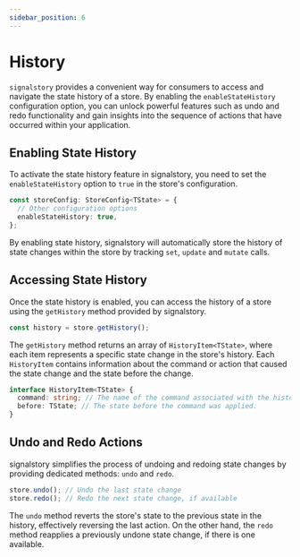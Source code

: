 ```yaml
---
sidebar_position: 6
---
```


# History

`signalstory` provides a convenient way for consumers to access and navigate the state history of a store. By enabling the `enableStateHistory` configuration option, you can unlock powerful features such as undo and redo functionality and gain insights into the sequence of actions that have occurred within your application.

## Enabling State History

To activate the state history feature in signalstory, you need to set the `enableStateHistory` option to `true` in the store's configuration.

```typescript
const storeConfig: StoreConfig<TState> = {
  // Other configuration options
  enableStateHistory: true,
};
```

By enabling state history, signalstory will automatically store the history of state changes within the store by tracking `set`, `update` and `mutate` calls.

## Accessing State History

Once the state history is enabled, you can access the history of a store using the `getHistory` method provided by signalstory.

```typescript
const history = store.getHistory();
```

The `getHistory` method returns an array of `HistoryItem<TState>`, where each item represents a specific state change in the store's history. Each `HistoryItem` contains information about the command or action that caused the state change and the state before the change.

```typescript
interface HistoryItem<TState> {
  command: string; // The name of the command associated with the history item.
  before: TState; // The state before the command was applied.
}
```

## Undo and Redo Actions

signalstory simplifies the process of undoing and redoing state changes by providing dedicated methods: `undo` and `redo`.

```typescript
store.undo(); // Undo the last state change
store.redo(); // Redo the next state change, if available
```

The `undo` method reverts the store's state to the previous state in the history, effectively reversing the last action. On the other hand, the `redo` method reapplies a previously undone state change, if there is one available.

